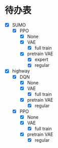 # 待办表

- [X] SUMO
  - [X] PPO
    - [X] None
    - [X] VAE
      - [X] full train
    - [X] pretrain VAE
      - [X] expert
      - [X] regular
- [X] highway
  - [X] DQN
    - [X] None
    - [X] VAE
      - [X] full train
    - [X] pretrain VAE
      - [X] regular
  - [X] PPO
    - [X] None
    - [X] VAE
      - [X] full train
    - [X] pretrain VAE
      - [X] regular
